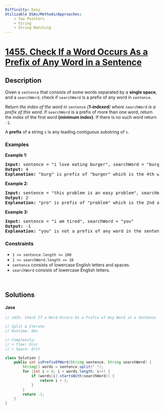 ```yaml
---
Difficulty: Easy
Utilizable DSAs/Methods/Approaches:
    - Two Pointers
    - String
    - String Matching
---
```


<!-- problem:start -->
# [1455. Check If a Word Occurs As a Prefix of Any Word in a Sentence](https://leetcode.com/problems/check-if-a-word-occurs-as-a-prefix-of-any-word-in-a-sentence)
## Description
<!-- description:start -->
<p>Given a <code>sentence</code> that consists of some words separated by a <strong>single space</strong>, and a <code>searchWord</code>, check if <code>searchWord</code> is a prefix of any word in <code>sentence</code>.</p>
<p>Return <em>the index of the word in </em><code>sentence</code><em> (<strong>1-indexed</strong>) where </em><code>searchWord</code><em> is a prefix of this word</em>. If <code>searchWord</code> is a prefix of more than one word, return the index of the first word <strong>(minimum index)</strong>. If there is no such word return <code>-1</code>.</p>
<p>A <strong>prefix</strong> of a string <code>s</code> is any leading contiguous substring of <code>s</code>.</p>

### Examples
<p><strong class="example">Example 1:</strong></p>
<pre>
<strong>Input:</strong> sentence = &quot;i love eating burger&quot;, searchWord = &quot;burg&quot;
<strong>Output:</strong> 4
<strong>Explanation:</strong> &quot;burg&quot; is prefix of &quot;burger&quot; which is the 4th word in the sentence.
</pre>

<p><strong class="example">Example 2:</strong></p>
<pre>
<strong>Input:</strong> sentence = &quot;this problem is an easy problem&quot;, searchWord = &quot;pro&quot;
<strong>Output:</strong> 2
<strong>Explanation:</strong> &quot;pro&quot; is prefix of &quot;problem&quot; which is the 2nd and the 6th word in the sentence, but we return 2 as it&#39;s the minimal index.
</pre>

<p><strong class="example">Example 3:</strong></p>
<pre>
<strong>Input:</strong> sentence = &quot;i am tired&quot;, searchWord = &quot;you&quot;
<strong>Output:</strong> -1
<strong>Explanation:</strong> &quot;you&quot; is not a prefix of any word in the sentence.
</pre>

### Constraints
<ul>
	<li><code>1 &lt;= sentence.length &lt;= 100</code></li>
	<li><code>1 &lt;= searchWord.length &lt;= 10</code></li>
	<li><code>sentence</code> consists of lowercase English letters and spaces.</li>
	<li><code>searchWord</code> consists of lowercase English letters.</li>
</ul>
<!-- description:end -->

<p>&nbsp;</p>

## Solutions
<!-- solution:start -->
<!-- tabs:start -->
#### Java
```java
// 1455. Check If a Word Occurs As a Prefix of Any Word in a Sentence

// Split & Iterate
// Runtime: 0ms

// Complexity:
// + Time: O(n)
// + Space: O(n)

class Solution {
    public int isPrefixOfWord(String sentence, String searchWord) {
        String[] words = sentence.split(" ");
        for (int i = 0; i < words.length; i++) {
            if (words[i].startsWith(searchWord)) {
                return i + 1;
            }
        }
        return -1;
    }
}
```
<!-- tabs:end -->
<!-- solution:end -->
<!-- problem:end -->
